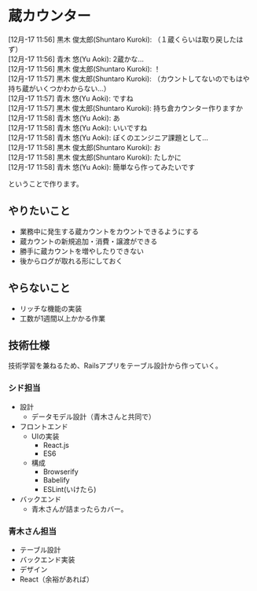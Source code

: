 # 蔵カウンター
>
[12月-17 11:56] 黒木 俊太郎(Shuntaro Kuroki): （１蔵くらいは取り戻したはず）  
[12月-17 11:56] 青木 悠(Yu Aoki): 2蔵かな…  
[12月-17 11:56] 黒木 俊太郎(Shuntaro Kuroki): ！  
[12月-17 11:57] 黒木 俊太郎(Shuntaro Kuroki): （カウントしてないのでもはや持ち蔵がいくつかわからない…）  
[12月-17 11:57] 青木 悠(Yu Aoki): ですね  
[12月-17 11:57] 黒木 俊太郎(Shuntaro Kuroki): 持ち倉カウンター作りますか  
[12月-17 11:58] 青木 悠(Yu Aoki): あ  
[12月-17 11:58] 青木 悠(Yu Aoki): いいですね  
[12月-17 11:58] 青木 悠(Yu Aoki): ぼくのエンジニア課題として…  
[12月-17 11:58] 黒木 俊太郎(Shuntaro Kuroki): お  
[12月-17 11:58] 黒木 俊太郎(Shuntaro Kuroki): たしかに  
[12月-17 11:58] 青木 悠(Yu Aoki): 簡単なら作ってみたいです  

ということで作ります。

## やりたいこと
* 業務中に発生する蔵カウントをカウントできるようにする
* 蔵カウントの新規追加・消費・譲渡ができる
* 勝手に蔵カウントを増やしたりできない
* 後からログが取れる形にしておく

## やらないこと
* リッチな機能の実装
* 工数が1週間以上かかる作業

## 技術仕様
技術学習を兼ねるため、Railsアプリをテーブル設計から作っていく。  

### シド担当
  * 設計
    * データモデル設計（青木さんと共同で）
  * フロントエンド
    * UIの実装
      * React.js
      * ES6
    * 構成
      * Browserify
      * Babelify
      * ESLint(いけたら)
  * バックエンド
    * 青木さんが詰まったらカバー。

### 青木さん担当
  * テーブル設計
  * バックエンド実装
  * デザイン
  * React（余裕があれば）
